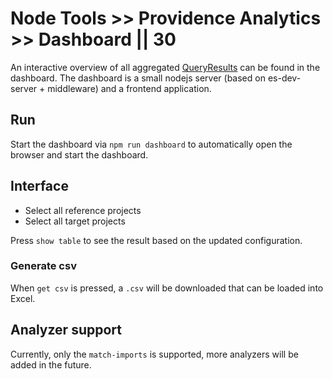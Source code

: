 # Node Tools >> Providence Analytics >> Dashboard || 30

An interactive overview of all aggregated [QueryResults](/docs/node-tools/providence-analytics/QueryResult/) can be found in the dashboard.
The dashboard is a small nodejs server (based on es-dev-server + middleware) and a frontend
application.

## Run

Start the dashboard via `npm run dashboard` to automatically open the browser and start the dashboard.

## Interface

- Select all reference projects
- Select all target projects

Press `show table` to see the result based on the updated configuration.

### Generate csv

When `get csv` is pressed, a `.csv` will be downloaded that can be loaded into Excel.

## Analyzer support

Currently, only the `match-imports` is supported, more analyzers will be added in the future.

